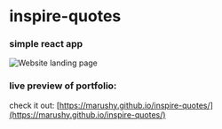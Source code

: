 # inspire-quotes

### simple react app

![Website landing page](https://github.com/Marushy/inspire-quote/blob/main/src/img/inspire_quote.PNG)

### live preview of portfolio:

check it out: [https://marushy.github.io/inspire-quotes/](https://marushy.github.io/inspire-quotes/)
